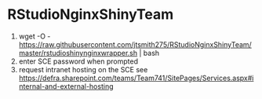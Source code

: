 # RStudioNginxShinyTeam

1. wget -O - https://raw.githubusercontent.com/jtsmith275/RStudioNginxShinyTeam/master/rstudioshinynginxwrapper.sh | bash
1. enter SCE password when prompted  
1. request intranet hosting on the SCE see https://defra.sharepoint.com/teams/Team741/SitePages/Services.aspx#internal-and-external-hosting  
